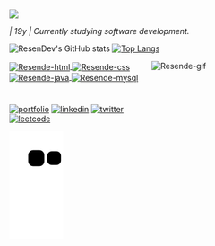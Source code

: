 
<img align="center" src="https://cdn.discordapp.com/attachments/868320009108193350/1028334229496533033/Hello_world_im_rafael_resende_1.gif">

*| 19y | Currently studying software development.*
</br>

![ResenDev's GitHub stats](https://github-readme-stats.vercel.app/api?username=ResenDev&show_icons=true&theme=github_dark)
[![Top Langs](https://github-readme-stats.vercel.app/api/top-langs/?username=ResenDev&layout=compact&theme=github_dark)](https://github.com/ResenDev/github-readme-stats)

<div style="display: inline_block">
    <a href="https://github.com/ResenDev">
    <img align="right" alt="Resende-gif"height="180" width="250" src="https://cdn.discordapp.com/attachments/868320009108193350/1028339778078396436/971-removebg-preview_1.png">
    <img align="center"alt="Resende-html" height="30" width="40" src="https://cdn.jsdelivr.net/gh/devicons/devicon/icons/html5/html5-original-wordmark.svg"/> 
    <img align="center" alt="Resende-css" height="30" width="40" src="https://cdn.jsdelivr.net/gh/devicons/devicon/icons/css3/css3-original-wordmark.svg"/>
    <img align="center" alt="Resende-java" height="30" width="40" src="https://cdn.jsdelivr.net/gh/devicons/devicon/icons/java/java-original.svg"/>
    <img align="center" alt="Resende-mysql" height="30" width="40" src="https://cdn.jsdelivr.net/gh/devicons/devicon/icons/mysql/mysql-original-wordmark.svg"/>  
</div>

#
[![portfolio](https://img.shields.io/badge/my%20portfolio-120B08?style=for-the-badge&logo=About.me&logoColor=white)](https://.com/)
[![linkedin](https://img.shields.io/badge/linkedin-0A66C2?style=for-the-badge&logo=linkedin&logoColor=white)](https://www.linkedin.com/in/rafael-resende-b5090320b/) 
[![twitter](https://img.shields.io/badge/twitter-1DA1F2?style=for-the-badge&logo=twitter&logoColor=white)](https://twitter.com/)
[![leetcode](https://img.shields.io/badge/-LeetCode-FFA116?style=for-the-badge&logo=LeetCode&logoColor=black)](https://leetcode.com/ResenDev/)
</br>

![Snake animation](https://github.com/rafaballerini/rafaballerini/blob/output/github-contribution-grid-snake.svg)

